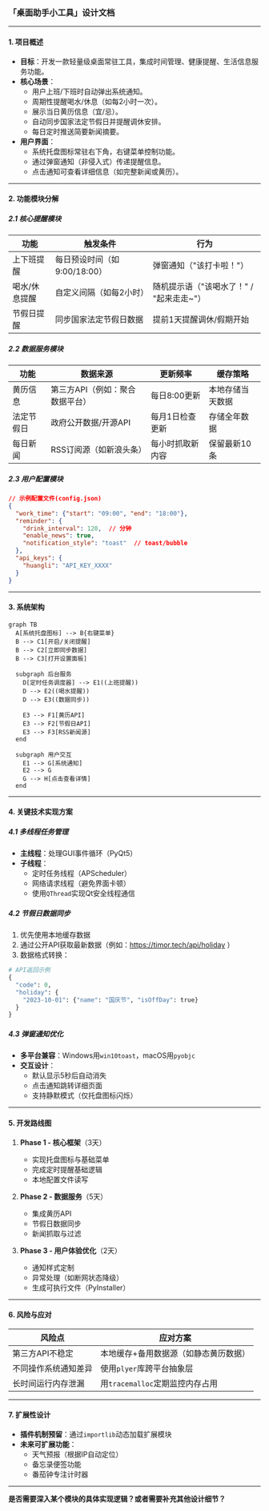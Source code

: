 ### **「桌面助手小工具」设计文档**

---

#### **1. 项目概述**
- **目标**：开发一款轻量级桌面常驻工具，集成时间管理、健康提醒、生活信息服务功能。
- **核心场景**：
  - 用户上班/下班时自动弹出系统通知。
  - 周期性提醒喝水/休息（如每2小时一次）。
  - 展示当日黄历信息（宜/忌）。
  - 自动同步国家法定节假日并提醒调休安排。
  - 每日定时推送简要新闻摘要。
- **用户界面**：
  - 系统托盘图标常驻右下角，右键菜单控制功能。
  - 通过弹窗通知（非侵入式）传递提醒信息。
  - 点击通知可查看详细信息（如完整新闻或黄历）。

---

#### **2. 功能模块分解**
##### **2.1 核心提醒模块**
| 功能              | 触发条件                          | 行为                                 |
|-------------------|----------------------------------|--------------------------------------|
| 上下班提醒         | 每日预设时间（如9:00/18:00）      | 弹窗通知（"该打卡啦！"）               |
| 喝水/休息提醒      | 自定义间隔（如每2小时）            | 随机提示语（"该喝水了！" / "起来走走~"）|
| 节假日提醒         | 同步国家法定节假日数据             | 提前1天提醒调休/假期开始               |

##### **2.2 数据服务模块**
| 功能              | 数据来源                          | 更新频率         | 缓存策略        |
|-------------------|----------------------------------|------------------|-----------------|
| 黄历信息           | 第三方API（例如：聚合数据平台）    | 每日8:00更新      | 本地存储当天数据 |
| 法定节假日         | 政府公开数据/开源API              | 每月1日检查更新   | 存储全年数据     |
| 每日新闻           | RSS订阅源（如新浪头条）            | 每小时抓取新内容  | 保留最新10条     |

##### **2.3 用户配置模块**
```json
// 示例配置文件(config.json)
{
  "work_time": {"start": "09:00", "end": "18:00"},
  "reminder": {
    "drink_interval": 120,  // 分钟
    "enable_news": true,
    "notification_style": "toast"  // toast/bubble
  },
  "api_keys": {
    "huangli": "API_KEY_XXXX" 
  }
}
```

---

#### **3. 系统架构**
```mermaid
graph TB
  A[系统托盘图标] --> B{右键菜单}
  B --> C1[开启/关闭提醒]
  B --> C2[立即同步数据]
  B --> C3[打开设置面板]
  
  subgraph 后台服务
    D[定时任务调度器] --> E1((上班提醒))
    D --> E2((喝水提醒))
    D --> E3((数据同步))
    
    E3 --> F1[黄历API]
    E3 --> F2[节假日API]
    E3 --> F3[RSS新闻源]
  end
  
  subgraph 用户交互
    E1 --> G[系统通知]
    E2 --> G
    G --> H[点击查看详情]
  end
```

---

#### **4. 关键技术实现方案**
##### **4.1 多线程任务管理**
- **主线程**：处理GUI事件循环（PyQt5）
- **子线程**：
  - 定时任务线程（APScheduler）
  - 网络请求线程（避免界面卡顿）
  - 使用`QThread`实现Qt安全线程通信

##### **4.2 节假日数据同步**
1. 优先使用本地缓存数据
2. 通过公开API获取最新数据（例如：https://timor.tech/api/holiday ）
3. 数据格式转换：
```python
# API返回示例
{
  "code": 0,
  "holiday": {
    "2023-10-01": {"name": "国庆节", "isOffDay": true}
  }
}
```

##### **4.3 弹窗通知优化**
- **多平台兼容**：Windows用`win10toast`，macOS用`pyobjc`
- **交互设计**：
  - 默认显示5秒后自动消失
  - 点击通知跳转详细页面
  - 支持静默模式（仅托盘图标闪烁）

---

#### **5. 开发路线图**
1. **Phase 1 - 核心框架**（3天）
   - 实现托盘图标与基础菜单
   - 完成定时提醒基础逻辑
   - 本地配置文件读写

2. **Phase 2 - 数据服务**（5天）
   - 集成黄历API
   - 节假日数据同步
   - 新闻抓取与过滤

3. **Phase 3 - 用户体验优化**（2天）
   - 通知样式定制
   - 异常处理（如断网状态降级）
   - 生成可执行文件（PyInstaller）

---

#### **6. 风险与应对**
| 风险点                  | 应对方案                                  |
|-------------------------|------------------------------------------|
| 第三方API不稳定          | 本地缓存+备用数据源（如静态黄历数据）       |
| 不同操作系统通知差异     | 使用`plyer`库跨平台抽象层                  |
| 长时间运行内存泄漏       | 用`tracemalloc`定期监控内存占用            |

---

#### **7. 扩展性设计**
- **插件机制预留**：通过`importlib`动态加载扩展模块
- **未来可扩展功能**：
  - 天气预报（根据IP自动定位）
  - 备忘录便签功能
  - 番茄钟专注计时器

---

**是否需要深入某个模块的具体实现逻辑？或者需要补充其他设计细节？**
